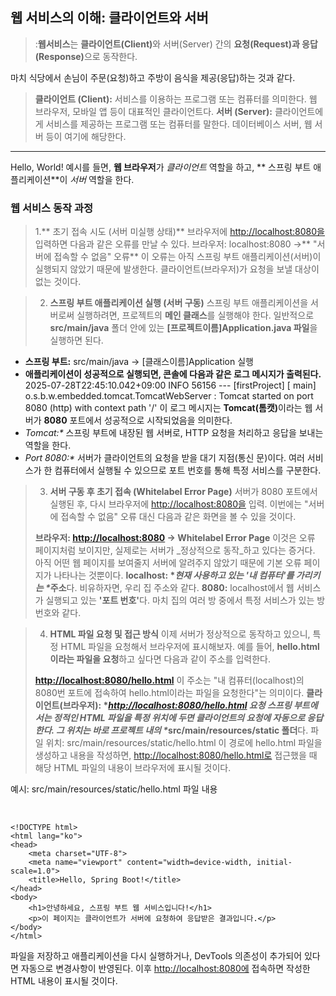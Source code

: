 <h2 id="웹-서비스의-이해-클라이언트와-서버">웹 서비스의 이해: 클라이언트와 서버</h2>
<blockquote>
<p>:<strong>웹서비스</strong>는 <strong>클라이언트(Client)</strong>와 서버(Server) 간의 <strong>요청(Request)과 응답(Response)</strong>으로 동작한다. </p>
</blockquote>
<p>마치 식당에서 손님이 주문(요청)하고 주방이 음식을 제공(응답)하는 것과 같다.</p>
<blockquote>
<p><strong>클라이언트 (Client):</strong> 서비스를 이용하는 프로그램 또는 컴퓨터를 의미한다. 웹 브라우저, 모바일 앱 등이 대표적인 클라이언트다.
<strong>서버 (Server):</strong> 클라이언트에게 서비스를 제공하는 프로그램 또는 컴퓨터를 말한다. 데이터베이스 서버, 웹 서버 등이 여기에 해당한다.</p>
</blockquote>
<hr />
<p>Hello, World! 예시를 들면, <strong>웹 브라우저</strong>가 <em>클라이언트</em> 역할을 하고, ** 스프링 부트 애플리케이션**이 <em>서버</em> 역할을 한다.</p>
<h3 id="웹-서비스-동작-과정">웹 서비스 동작 과정</h3>
<blockquote>
<p>1.** 초기 접속 시도 (서버 미실행 상태)**
브라우저에 <a href="http://localhost:8080%EC%9D%84">http://localhost:8080을</a> 입력하면 다음과 같은 오류를 만날 수 있다.
브라우저: localhost:8080 →** &quot;서버에 접속할 수 없음&quot; 오류**
이 오류는 아직 스프링 부트 애플리케이션(서버)이 실행되지 않았기 때문에 발생한다. 클라이언트(브라우저)가 요청을 보낼 대상이 없는 것이다.</p>
</blockquote>
<blockquote>
<ol start="2">
<li><strong>스프링 부트 애플리케이션 실행 (서버 구동)</strong>
스프링 부트 애플리케이션을 서버로써 실행하려면, 프로젝트의 <strong>메인 클래스</strong>를 실행해야 한다.
일반적으로 <strong>src/main/java</strong> 폴더 안에 있는 <strong>[프로젝트이름]Application.java 파일</strong>을 실행하면 된다.</li>
</ol>
</blockquote>
<ul>
<li><strong>스프링 부트:</strong> src/main/java -&gt; [클래스이름]Application 실행</li>
<li><strong>애플리케이션이 성공적으로 실행되면, 콘솔에 다음과 같은 로그 메시지가 출력된다.</strong>
2025-07-28T22:45:10.042+09:00  INFO 56156 --- [firstProject] [        main] o.s.b.w.embedded.tomcat.TomcatWebServer  : Tomcat started on port 8080 (http) with context path '/'
이 로그 메시지는 <strong>Tomcat(톰캣)</strong>이라는 웹 서버가 <strong>8080</strong> 포트에서 성공적으로 시작되었음을 의미한다.</li>
<li><em>Tomcat:*</em> 스프링 부트에 내장된 웹 서버로, HTTP 요청을 처리하고 응답을 보내는 역할을 한다.</li>
<li><em>Port 8080:*</em> 서버가 클라이언트의 요청을 받을 대기 지점(통신 문)이다. 여러 서비스가 한 컴퓨터에서 실행될 수 있으므로 포트 번호를 통해 특정 서비스를 구분한다.</li>
</ul>
<blockquote>
<ol start="3">
<li><strong>서버 구동 후 초기 접속 (Whitelabel Error Page)</strong>
서버가 8080 포트에서 실행된 후, 다시 브라우저에 <a href="http://localhost:8080%EC%9D%84">http://localhost:8080을</a> 입력. 이번에는 &quot;서버에 접속할 수 없음&quot; 오류 대신 다음과 같은 화면을 볼 수 있을 것이다.</li>
</ol>
<p><strong>브라우저: <a href="http://localhost:8080">http://localhost:8080</a> → Whitelabel Error Page</strong>
이것은 오류 페이지처럼 보이지만, 실제로는 서버가 _정상적으로 동작_하고 있다는 증거다. 아직 어떤 웹 페이지를 보여줄지 서버에 알려주지 않았기 때문에 기본 오류 페이지가 나타나는 것뿐이다.
<strong>localhost: *<em>현재 사용하고 있는 '내 컴퓨터'를 가리키는 *</em>주소</strong>다. 비유하자면, 우리 집 주소와 같다.
<strong>8080:</strong> localhost에서 웹 서비스가 실행되고 있는 <strong>'포트 번호'</strong>다. 마치 집의 여러 방 중에서 특정 서비스가 있는 방 번호와 같다.</p>
</blockquote>
<blockquote>
<ol start="4">
<li><strong>HTML 파일 요청 및 접근 방식</strong>
이제 서버가 정상적으로 동작하고 있으니, 특정 HTML 파일을 요청해서 브라우저에 표시해보자. 예를 들어, <strong>hello.html이라는 파일을 요청</strong>하고 싶다면 다음과 같이 주소를 입력한다.</li>
</ol>
<p><strong><a href="http://localhost:8080/hello.html">http://localhost:8080/hello.html</a></strong>
이 주소는 &quot;내 컴퓨터(localhost)의 8080번 포트에 접속하여 hello.html이라는 파일을 요청한다&quot;는 의미이다.
<strong>클라이언트(브라우저): *<em><a href="http://localhost:8080/hello.html">http://localhost:8080/hello.html</a> 요청
스프링 부트에서는 정적인 HTML 파일을 특정 위치에 두면 클라이언트의 요청에 자동으로 응답한다.
그 위치는 바로 프로젝트 내의 *</em>src/main/resources/static 폴더</strong>다.
파일 위치: src/main/resources/static/hello.html
이 경로에 hello.html 파일을 생성하고 내용을 작성하면, <a href="http://localhost:8080/hello.html%EB%A1%9C">http://localhost:8080/hello.html로</a> 접근했을 때 해당 HTML 파일의 내용이 브라우저에 표시될 것이다.</p>
</blockquote>
<p>예시: src/main/resources/static/hello.html 파일 내용</p>
<p><img alt="" src="https://velog.velcdn.com/images/kdhun-0814/post/4c263fa8-1f96-439b-893d-3014240ab903/image.png" />
<img alt="" src="https://velog.velcdn.com/images/kdhun-0814/post/a5628165-318e-461a-85f3-0d0340a502c2/image.png" /></p>
<pre><code>&lt;!DOCTYPE html&gt;
&lt;html lang=&quot;ko&quot;&gt;
&lt;head&gt;
    &lt;meta charset=&quot;UTF-8&quot;&gt;
    &lt;meta name=&quot;viewport&quot; content=&quot;width=device-width, initial-scale=1.0&quot;&gt;
    &lt;title&gt;Hello, Spring Boot!&lt;/title&gt;
&lt;/head&gt;
&lt;body&gt;
    &lt;h1&gt;안녕하세요, 스프링 부트 웹 서비스입니다!&lt;/h1&gt;
    &lt;p&gt;이 페이지는 클라이언트가 서버에 요청하여 응답받은 결과입니다.&lt;/p&gt;
&lt;/body&gt;
&lt;/html&gt;</code></pre><p>파일을 저장하고 애플리케이션을 다시 실행하거나, DevTools 의존성이 추가되어 있다면 자동으로 변경사항이 반영된다. 이후 <a href="http://localhost:8080%EC%97%90">http://localhost:8080에</a> 접속하면 작성한 HTML 내용이 표시될 것이다.</p>